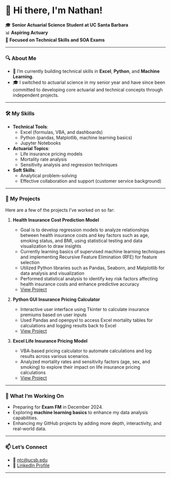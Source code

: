 # 👋 Hi there, I'm Nathan!

🎓 **Senior Actuarial Science Student at UC Santa Barbara**  
📊 **Aspiring Actuary**  
🎯 **Focused on Technical Skills and SOA Exams**

---

### 🔍 **About Me**
- 🧮 I’m currently building technical skills in **Excel**, **Python**, and **Machine Learning**.
- 🎓 I switched to actuarial science in my senior year and have since been committed to developing core actuarial and technical concepts through independent projects.

---

### 🛠️ **My Skills**
- **Technical Tools**:
  - Excel (formulas, VBA, and dashboards)
  - Python (pandas, Matplotlib, machine learning basics)
  - Jupyter Notebooks
- **Actuarial Topics**:
  - Life insurance pricing models
  - Mortality rate analysis
  - Sensitivity analysis and regression techniques
- **Soft Skills**:
  - Analytical problem-solving
  - Effective collaboration and support (customer service background)

---

### 📂 **My Projects**
Here are a few of the projects I’ve worked on so far:
1. **Health Insurance Cost Prediction Model**  
   - Goal is to develop regression models to analyze relationships between health insurance costs and key factors such as age, smoking status, and BMI, using statistical testing and data visualization to draw insights
   - Currently learning basics of supervised machine learning techniques and implementing Recursive Feature Elimination (RFE) for feature selection 
   - Utilized Python libraries such as Pandas, Seaborn, and Matplotlib for data analysis and visualization
   - Performed statistical analysis to identify key risk factors affecting health insurance costs and enhance predictive accuracy
   - [View Project](link-to-repository)

2. **Python GUI Insurance Pricing Calculator**  
   - Interactive user interface using Tkinter to calculate insurance premiums based on user inputs 
   - Used Pandas and openpyxl to access Excel mortality tables for calculations and logging results back to Excel
   - [View Project](link-to-repository)

3. **Excel Life Insurance Pricing Model**  
   - VBA-based pricing calculator to automate calculations and log results across various scenarios.
   - Analyzed mortality rates and sensitivity factors (age, sex, and smoking) to explore their impact on life insurance pricing calculations
   - [View Project](https://github.com/ntc03/Excel-Life-Insurance-Pricing-Model)

---

### 🌱 **What I’m Working On**
- Preparing for **Exam FM** in December 2024.
- Exploring **machine learning basics** to enhance my data analysis capabilities.
- Enhancing my GitHub projects by adding more depth, interactivity, and real-world data.

---

### 📫 **Let’s Connect**
- 📧 ntc@ucsb.edu
- 💼 [LinkedIn Profile](https://www.linkedin.com/in/nathanchou03)

---



<!---
ntc03/ntc03 is a ✨ special ✨ repository because its `README.md` (this file) appears on your GitHub profile.
You can click the Preview link to take a look at your changes.
--->
